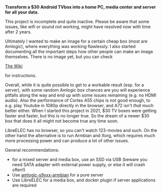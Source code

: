 **Transform a $30 Android TVbox into a home PC, media center and server for all your data.**

This project is incomplete and quite inactive. Please be aware that some issues, like wifi or sound not working, might have resolved now with time after 2 years.

Ultimately I wanted to make an image for a certain cheap box (most are Amlogic), where everything was working flawlessly. I also started documenting all the important steps how other people can make an image themselves.  There is no image yet, but you can check 

[The Wiki](https://github.com/ballerburg9005/android-tvbox-2-linux-pc-and-server/wiki) 

for instructions.

Overall, while it is quite possible to get to a workable result (esp. for a server), with some random Amlogic box chances are you will experience pitfalls along the way and end up with some issues remaining (e.g. no HDMI audio). Also the performance of Cortex A55 chips is not good enough, to e.g. play Youtube in 1080p directly in the browser, and A72 isn't *that* much better either. When I started this project in 2021, $30 TV boxes were getting faster and faster, but this is no longer true. So the dream of a newer $30 box that does it all might not become true any time soon.

LibreELEC has no browser, so you can't watch 123-movies and such. On the other hand the alternative is to run Armbian and Xorg, which requires much more processing power and can produce a lot of other issues.

General recommendations:

* for a mixed server and media box, use an SSD via USB (beware you need SATA adapter with external power supply, or else it will crash often!)
* Use [amlogic-s9xxx-armbian](https://github.com/ophub/amlogic-s9xxx-armbian) for a pure server
* Use LibreELEC for a media box, and docker plugin if server applications are required
